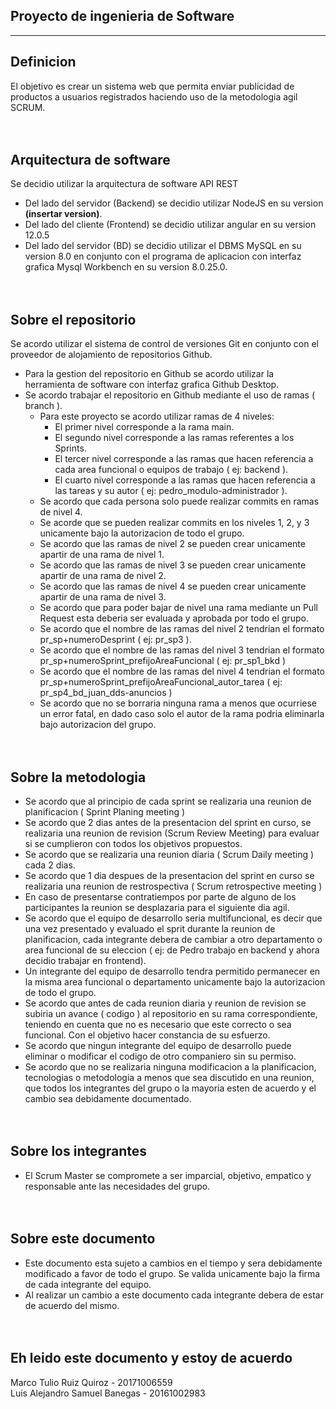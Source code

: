

Proyecto de ingenieria de Software
----
----

Definicion
----
El objetivo es crear un sistema web que permita enviar publicidad de productos a usuarios registrados haciendo uso de la metodologia agil SCRUM.
<br><br><br>

Arquitectura de software
----
Se decidio utilizar la arquitectura de software API REST
- Del lado del servidor (Backend) se decidio utilizar NodeJS en su version **(insertar version)**.
- Del lado del cliente (Frontend) se decidio utilizar angular en su version 12.0.5
- Del lado  del servidor (BD) se decidio utilizar el DBMS MySQL en su version 8.0 en conjunto con el programa de aplicacion con interfaz grafica Mysql Workbench en su version 8.0.25.0.
<br><br><br>


Sobre el repositorio
----
Se acordo utilizar el sistema de control de versiones Git en conjunto con el proveedor de alojamiento de repositorios Github.
- Para la gestion del repositorio en Github se acordo utilizar la herramienta de software con interfaz grafica Github Desktop.
- Se acordo trabajar el repositorio en Github mediante el uso de ramas ( branch ).
    - Para este proyecto se acordo utilizar ramas de 4 niveles:
        - El primer nivel corresponde a la rama main.
        - El segundo nivel corresponde a las ramas referentes a los Sprints.
        - El tercer nivel corresponde a las ramas que hacen referencia a cada area funcional o equipos de trabajo ( ej: backend ).
        - El cuarto nivel corresponde a las ramas que hacen referencia a las tareas y su autor ( ej: pedro_modulo-administrador ).
    - Se acordo que cada persona solo puede realizar commits en ramas de nivel 4.
    - Se acorde que se pueden realizar commits en los niveles 1, 2, y 3 unicamente bajo la autorizacion de todo el grupo. 
    - Se acordo que las ramas de nivel 2 se pueden crear unicamente apartir de una rama de nivel 1.
    - Se acordo que las ramas de nivel 3 se pueden crear unicamente apartir de una rama de nivel 2.
    - Se acordo que las ramas de nivel 4 se pueden crear unicamente apartir de una rama de nivel 3.
    - Se acordo que para poder bajar de nivel una rama mediante un Pull Request esta deberia ser evaluada y aprobada por todo el grupo.
    - Se acordo que el nombre de las ramas del nivel 2 tendrian el formato pr_sp+numeroDesprint ( ej: pr_sp3 ).
    - Se acordo que el nombre de las ramas del nivel 3 tendrian el formato pr_sp+numeroSprint_prefijoAreaFuncional ( ej: pr_sp1_bkd )
    - Se acordo que el nombre de las ramas del nivel 4 tendrian el formato pr_sp+numeroSprint_prefijoAreaFuncional_autor_tarea ( ej: pr_sp4_bd_juan_dds-anuncios )
    - Se acordo que no se borraria ninguna rama a menos que ocurriese un error fatal, en dado caso solo el autor de la rama podria eliminarla bajo autorizacion del grupo.
    <br><br><br> 

Sobre la metodologia
----
- Se acordo que al principio de cada sprint se realizaria una reunion de planificacion ( Sprint Planing meeting )
- Se acordo que 2 dias antes de la presentacion del sprint en curso, se realizaria una reunion de revision (Scrum Review Meeting) para evaluar si se cumplieron con todos los objetivos propuestos.
- Se acordo que se realizaria una reunion diaria ( Scrum Daily meeting ) cada 2 dias.
- Se acordo que 1 dia despues de la presentacion del sprint en curso se realizaria una reunion de restrospectiva ( Scrum retrospective meeting ) 
- En caso de presentarse contratiempos por parte de alguno de los participantes la reunion se desplazaria para el siguiente dia agil.
- Se acordo que el equipo de desarrollo seria multifuncional, es decir que una vez presentado y  evaluado el sprit durante la reunion de planificacion, cada integrante debera de cambiar a otro departamento o area funcional de su eleccion ( ej: de Pedro trabajo en backend y ahora decidio trabajar en frontend).
- Un integrante del equipo de desarrollo tendra permitido permanecer en la misma area funcional o departamento unicamente bajo la autorizacion de todo el grupo. 
- Se acordo que antes de cada reunion diaria y reunion de revision se subiria un avance ( codigo ) al repositorio en su rama correspondiente, teniendo en cuenta que no es necesario que este correcto o sea funcional. Con el objetivo hacer constancia de su esfuerzo.
- Se acordo que ningun integrante del equipo de desarrollo puede eliminar o modificar el codigo de otro companiero sin su permiso.
- Se acordo que no se realizaria ninguna modificacion a la planificacion, tecnologias o metodologia a menos que sea discutido en una reunion, que todos los integrantes del grupo o la mayoria esten de acuerdo y el cambio sea debidamente documentado.
<br><br><br>

Sobre los integrantes
----
- El Scrum Master se compromete a ser imparcial, objetivo, empatico y responsable ante las necesidades del grupo.
<br><br><br>

Sobre este documento
----
- Este documento esta sujeto a cambios en el tiempo y sera debidamente modificado a favor de todo el grupo. Se valida unicamente bajo la firma de cada integrante del equipo. 
- Al realizar un cambio a este documento cada integrante debera de estar de acuerdo del mismo.
<br><br><br>


Eh leido este documento y estoy de acuerdo
----
Marco Tulio Ruiz Quiroz - 20171006559
<br>
Luis Alejandro Samuel Banegas - 20161002983


